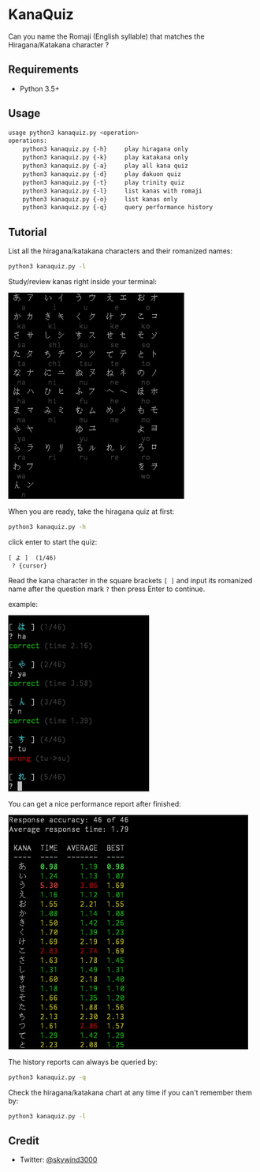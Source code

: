 # KanaQuiz

Can you name the Romaji (English syllable) that matches the Hiragana/Katakana character ?

## Requirements

- Python 3.5+

## Usage

```bash
usage python3 kanaquiz.py <operation>
operations: 
    python3 kanaquiz.py {-h}     play hiragana only
    python3 kanaquiz.py {-k}     play katakana only
    python3 kanaquiz.py {-a}     play all kana quiz
    python3 kanaquiz.py {-d}     play dakuon quiz
    python3 kanaquiz.py {-t}     play trinity quiz
    python3 kanaquiz.py {-l}     list kanas with romaji
    python3 kanaquiz.py {-o}     list kanas only
    python3 kanaquiz.py {-q}     query performance history
```

## Tutorial

List all the hiragana/katakana characters and their romanized names:

```bash
python3 kanaquiz.py -l
```

Study/review kanas right inside your terminal: 

![](images/table.png)

When you are ready, take the hiragana quiz at first:

```bash
python3 kanaquiz.py -h
```

click enter to start the quiz:

```
[ よ ]  (1/46)
 ? {cursor}
```

Read the kana character in the square brackets `[ ]` and input its romanized name after the question mark `?` then press Enter to continue.

example:

![](images/quiz-1.png)

You can get a nice performance report after finished:

![](images/report.png)

The history reports can always be queried by:

```bash
python3 kanaquiz.py -q
```

Check the hiragana/katakana chart at any time if you can't remember them by:

```bash
python3 kanaquiz.py -l
```




## Credit

- Twitter: [@skywind3000](https://twitter.com/skywind3000)
